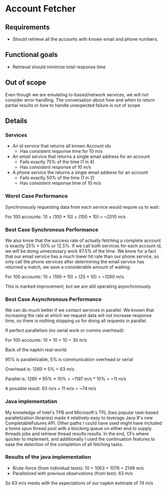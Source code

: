 # Account Fetcher

## Requirements

* Should retrieve all the accounts with known email and phone numbers.

## Functional goals

* Retrieval should minimize total response time

## Out of scope

Even though we are emulating io-based/network services, we will not consider error handling.
The conversation about how and when to return partial results or how to handle unexpected failure is out of scope
 
## Details

### Services
* An id service that returns all known Account ids
  * Has consistent response time for 10 m/s
* An email service that returns a single email address for an account
  * Fails exactly 75% of the time (1 in 4)
  * Has consistent response of 10 m/s
* A phone service the returns a single email address for an account
  * Fails exactly 50% of the time (1 in 2)
  * Has consistent response time of 10 m/s
 
### Worst Case Performance

Synchronously requesting data from each service would require us to wait:

For 100 accounts: 10 + (100 * 10) + (100 * 10) = ~2010 m/s

### Best Case Synchronous Performance

We also know that the success rate of actually fetching a complete account
is exactly 25% * 50% or 12.5%. If we call both services for each account id, we will be doing unnecessary work 87.5%
of the time. We know for a fact that our email service has a much lower hit rate than our phone service, so only call
the phone services after determining the email service has returned a match, we save a considerable amount of waiting:

For 100 accounts: 10 + (100 * 10) + (25 * 10) = ~1260 m/s.

This is marked improvement, but we are still operating asynchronously.

### Best Case Asynchronous Performance

We can do much better if we contact services in parallel. We known that increasing the rate at which we request
data will not increase response time, so there is nothing stopping us for doing all requests in parallel.

If perfect parallelism (no serial work or comms overhead):

For 100 accounts: 10 + 10 + 10 = 30 m/s

Back of the napkin real-world:

95% is parallelizable, 5% is communication overhead or serial

Overhead is: 1260 * 5% = 63 m/s

Parallel is: 1260 * 95% * 10% = ~1197 m/s * 10% = ~11 m/s

A possible result: 63 m/s + 11 m/s = ~74 m/s

### Java implementation

My knowledge of Intel's TPB and Microsoft's TPL (two popular task-based parallelization libraries) made 
it relatively easy to leverage Java 8's new CompletableFutures API. Other paths I could have used might have
included a home spun thread pool with a blocking queue on either end to supply threads jobs and retrieve thread
results results. In the end, CFs where quicker to implement, and additionally I used the continuation features
to ease the detection of the completion of all fetching tasks.

### Results of the java implementation

* Brute-force (from individual tests): 10 + 1063 + 1076 = 2149 m/s
* Parallelized with previous observations (from test): 63 m/s

So 63 m/s meets with the expectations of our napkin estimate of 74 m/s





 
  
 